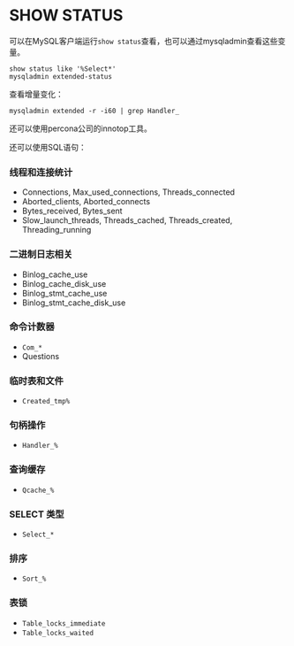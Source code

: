 # SHOW STATUS

可以在MySQL客户端运行`show status`查看，也可以通过mysqladmin查看这些变量。


    show status like '%Select*'
    mysqladmin extended-status

查看增量变化：

    mysqladmin extended -r -i60 | grep Handler_

还可以使用percona公司的innotop工具。


还可以使用SQL语句：



### 线程和连接统计

* Connections, Max_used_connections, Threads_connected
* Aborted_clients, Aborted_connects
* Bytes_received, Bytes_sent
* Slow_launch_threads, Threads_cached, Threads_created, Threading_running

### 二进制日志相关

* Binlog_cache_use
* Binlog_cache_disk_use
* Binlog_stmt_cache_use
* Binlog_stmt_cache_disk_use

### 命令计数器

* `Com_*`
* Questions



### 临时表和文件

* `Created_tmp%`


### 句柄操作

* `Handler_%`


### 查询缓存

* `Qcache_%`

### SELECT 类型

* `Select_*`

### 排序

* `Sort_%`

### 表锁

* `Table_locks_immediate`
* `Table_locks_waited`


